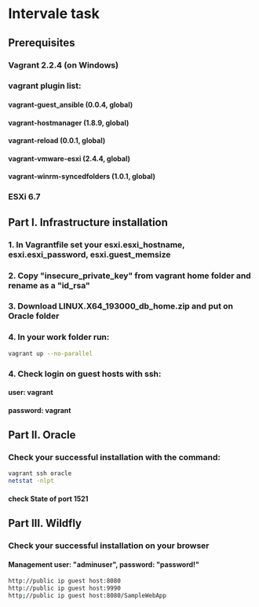 # Intervale task
## Prerequisites

### Vagrant 2.2.4 (on Windows)

### vagrant plugin list:
#### vagrant-guest_ansible (0.0.4, global)
#### vagrant-hostmanager (1.8.9, global)
#### vagrant-reload (0.0.1, global)
#### vagrant-vmware-esxi (2.4.4, global)
#### vagrant-winrm-syncedfolders (1.0.1, global)

### ESXi 6.7 


## Part I.  Infrastructure installation

### 1. In Vagrantfile set your esxi.esxi_hostname, esxi.esxi_password, esxi.guest_memsize
### 2. Copy "insecure_private_key" from vagrant home folder and rename as a "id_rsa"
### 3. Download LINUX.X64_193000_db_home.zip and put on Oracle folder
### 4. In your work folder run:

```bash
vagrant up --no-parallel
```
### 4. Check login on guest hosts with ssh:
#### user: vagrant
#### password: vagrant


## Part II. Oracle

### Check your successful installation with the command:

```bash
vagrant ssh oracle
netstat -nlpt
```
#### check State of port 1521


## Part III. Wildfly

### Check your successful installation on your browser

#### Management user: "adminuser", password: "password!" 

```bash
http://public ip guest host:8080
http://public ip guest host:9990
http;//public ip guest host:8080/SampleWebApp
```


